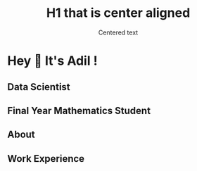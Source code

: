<h1 style="text-align: center;">H1 that is center aligned</h1>


<p style="text-align: center;">Centered text</p>



# Hey 👋 It's Adil !
## Data Scientist
## Final Year Mathematics Student
## About

## Work Experience

